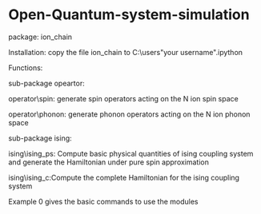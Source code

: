 # Open-Quantum-system-simulation
package: ion_chain

Installation: copy the file ion_chain to C:\users\"your username"\.ipython

Functions:

sub-package opeartor:

operator\spin: generate spin operators acting on the N ion spin space

operator\phonon: generate phonon operators acting on the N ion phonon space

sub-package ising:

ising\ising_ps: Compute basic physical quantities of ising coupling system and generate the 
Hamiltonian under pure spin approximation

ising\ising_c:Compute the complete Hamiltonian for the ising coupling system

Example 0 gives the basic commands to use the modules 
